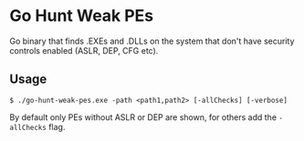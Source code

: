 # Go Hunt Weak PEs

Go binary that finds .EXEs and .DLLs on the system that don't have security controls enabled (ASLR, DEP, CFG etc).


## Usage
```
$ ./go-hunt-weak-pes.exe -path <path1,path2> [-allChecks] [-verbose]
```
By default only PEs without ASLR or DEP are shown, for others add the `-allChecks` flag.
